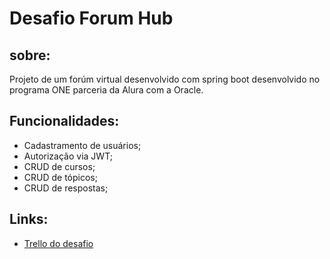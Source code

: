 # Desafio Forum Hub

## sobre:

Projeto de um forúm virtual desenvolvido com spring boot
desenvolvido no programa ONE parceria da Alura com a Oracle.

## Funcionalidades:

- Cadastramento de usuários;
- Autorização via JWT;
- CRUD de cursos;
- CRUD de tópicos;
- CRUD de respostas;

## Links:
- [Trello do desafio](https://trello.com/b/OKIUKgxe/forum-hub-challenge-back-end)
